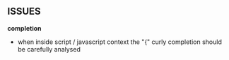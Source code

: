 ## ISSUES

**completion**

- when inside script / javascript context the "{" curly completion should be carefully analysed 
